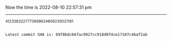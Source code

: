 Now the time is 2022-08-10 22:57:31 pm

---

<small>4123383227773668624806230021181</small>

```txt

Latest commit SHA is: 6978bdcb6fac9927cc918d0f4ce17107c4baf2ab
```
